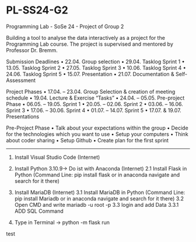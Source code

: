 # PL-SS24-G2
Programming Lab - SoSe 24 - Project of Group 2

Building a tool to analyse the data interactively as a project for the Programming Lab course. The project is supervised and mentored by Professor Dr. Bremm.

Submission Deadlines
• 22.04. Group selection
• 29.04. Tasklog Sprint 1
• 13.05. Tasklog Sprint 2
• 27.05. Tasklog Sprint 3
• 10.06. Tasklog Sprint 4
• 24.06. Tasklog Sprint 5
• 15.07. Presentation
• 21.07. Documentation & Self-Assessment


Project Phases
• 17.04. – 23.04. Group Selection & creation of meeting schedule
• 19.04. Lecture & Exercise “Tasks”
• 24.04. – 05.05. Pre-project Phase
• 06.05. – 19.05. Sprint 1
• 20.05. – 02.06. Sprint 2
• 03.06. – 16.06. Sprint 3
• 17.06. – 30.06. Sprint 4
• 01.07. – 14.07. Sprint 5
• 17.07. & 19.07. Presentations

Pre-Project Phase
• Talk about your expectations within the group
• Decide for the technologies which you want to use
• Setup your computers
• Think about coder sharing
• Setup Github
• Create plan for the first sprint



___________________________________________________________
1. Install Visual Studio Code (Internet)
2. Install Python 3.10.9-> Do ist with Anaconda (Internet)
    2.1 Install Flask in Python (Command Line: pip install flask or in anaconda navigate and search for it there)
3. Install MariaDB (Internet)
    3.1 Install MariaDB in Python (Command Line: pip install Mariadb or in anaconda navigate and search for it there)
    3.2 Open CMD and write mariadb -u root -p
    3.3 login and add Data
        3.3.1 ADD SQL Command
        
4. Type in Terminal -> python -m flask run






test